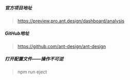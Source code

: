 ##### 官方项目地址
> https://preview.pro.ant.design/dashboard/analysis

##### GitHub地址
> https://github.com/ant-design/ant-design

##### 打开配置文件——操作不可逆
> npm run eject